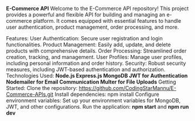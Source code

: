**E-Commerce API**
Welcome to the E-Commerce API repository! This project provides a powerful and flexible API for building and managing an e-commerce platform. It comes equipped with essential features to handle user authentication, product management, order processing, and more.

Features:
User Authentication: Secure user registration and login functionalities.
Product Management: Easily add, update, and delete products with comprehensive details.
Order Processing: Streamlined order creation, tracking, and management.
User Profiles: Manage user profiles, including personal information and order history.
Security: Robust security measures, including JWT-based authentication and authorization.
Technologies Used:
**Node.js
Express.js
MongoDB
JWT for Authentication
Nodemailer for Email Communication
Multer for File Uploads**
Getting Started:
Clone the repository: https://github.com/CodingStarMannu/E-Commerce-APIs.git
Install dependencies: npm install
Configure environment variables: Set up your environment variables for MongoDB, JWT, and other configurations.
Run the application: **npm start** and **npm run dev**
